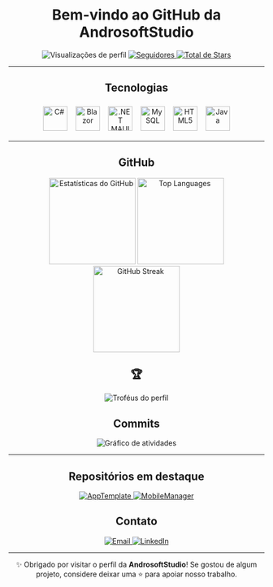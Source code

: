 <!-- HERO -->
<h1 align="center">Bem-vindo ao GitHub da AndrosoftStudio</h1>

<p align="center">
  <img src="https://komarev.com/ghpvc/?username=AndrosoftStudio&label=Visualiza%C3%A7%C3%B5es&style=flat-square" alt="Visualizações de perfil">
  <a href="https://github.com/AndrosoftStudio?tab=followers">
    <img src="https://img.shields.io/github/followers/AndrosoftStudio?style=flat-square" alt="Seguidores">
  </a>
  <a href="https://github.com/AndrosoftStudio?tab=repositories">
    <img src="https://img.shields.io/github/stars/AndrosoftStudio?affiliations=OWNER%2CCOLLABORATOR&style=flat-square" alt="Total de Stars">
  </a>
</p>

<hr/>

<!-- STACK / TECNOLOGIAS (DEVICON) -->
<h2 align="center">Tecnologias</h2>
<p align="center">
  <img src="https://cdn.jsdelivr.net/gh/devicons/devicon/icons/csharp/csharp-original.svg" alt="C#" title="C#" width="48" height="48" style="margin:6px;" />
  <img src="https://cdn.simpleicons.org/blazor" alt="Blazor" title="Blazor" width="48" height="48" style="margin:6px;" />
  <img src="https://cdn.simpleicons.org/dotnet" alt=".NET MAUI" title=".NET MAUI" width="48" height="48" style="margin:6px;" />
  <img src="https://cdn.jsdelivr.net/gh/devicons/devicon/icons/mysql/mysql-original.svg" alt="MySQL" title="MySQL" width="48" height="48" style="margin:6px;" />
  <img src="https://cdn.jsdelivr.net/gh/devicons/devicon/icons/html5/html5-original.svg" alt="HTML5" title="HTML5" width="48" height="48" style="margin:6px;" />
  <img src="https://cdn.jsdelivr.net/gh/devicons/devicon/icons/java/java-original.svg" alt="Java" title="Java" width="48" height="48" style="margin:6px;" />
</p>

<hr/>

<!-- MÉTRICAS (CARDS) -->
<h2 align="center">GitHub</h2>
<div align="center">
  <img src="https://github-readme-stats.vercel.app/api?username=AndrosoftStudio&show_icons=true&include_all_commits=true&count_private=true&theme=dracula&hide_border=false&locale=pt-br" height="170" alt="Estatísticas do GitHub">
  <img src="https://github-readme-stats.vercel.app/api/top-langs?username=AndrosoftStudio&locale=pt-br&hide_title=false&layout=compact&card_width=320&langs_count=8&theme=dracula&hide_border=false" height="170" alt="Top Languages">
  <img src="https://streak-stats.demolab.com?user=AndrosoftStudio&theme=dracula&locale=pt_BR&date_format=j%20M%5B%20Y%5D" height="170" alt="GitHub Streak">
</div>

<!-- TROFÉUS -->
<h2 align="center">🏆</h2>
<p align="center">
  <img src="https://github-profile-trophy.vercel.app/?username=AndrosoftStudio&theme=dracula&no-frame=true&no-bg=true&column=6" alt="Troféus do perfil">
</p>

<!-- GRÁFICO DE ATIVIDADES -->
<h2 align="center">Commits</h2>
<p align="center">
  <img src="https://github-readme-activity-graph.vercel.app/graph?username=AndrosoftStudio&theme=dracula&hide_border=false" alt="Gráfico de atividades">
</p>

<hr/>

<!-- REPOSITÓRIOS EM DESTAQUE -->
<h2 align="center">Repositórios em destaque</h2>
<p align="center">
  <a href="https://github.com/AndrosoftStudio/AppTemplate">
    <img src="https://github-readme-stats.vercel.app/api/pin/?username=AndrosoftStudio&repo=AppTemplate&theme=dracula" alt="AppTemplate">
  </a>
  <a href="https://github.com/AndrosoftStudio/MobileManager">
    <img src="https://github-readme-stats.vercel.app/api/pin/?username=AndrosoftStudio&repo=MobileManager&theme=dracula" alt="MobileManager">
  </a>
</p>

<!-- CONTATOS -->
<h2 align="center">Contato</h2>
<p align="center">
  <a href="mailto:contact@androsoftstudio.com">
    <img src="https://img.shields.io/badge/E--mail-D14836?logo=gmail&logoColor=white&labelColor=333" alt="Email">
  </a>
  <a href="https://www.linkedin.com/company/androsoftstudio">
    <img src="https://img.shields.io/badge/LinkedIn-0A66C2?logo=linkedin&logoColor=white&labelColor=333" alt="LinkedIn">
  </a>
</p>

<hr/>

<p align="center">✨ Obrigado por visitar o perfil da <strong>AndrosoftStudio</strong>! Se gostou de algum projeto, considere deixar uma ⭐ para apoiar nosso trabalho.</p>
